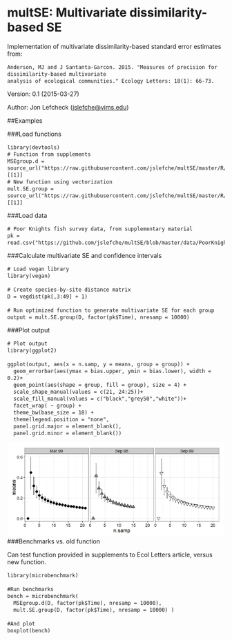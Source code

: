 # multSE: Multivariate dissimilarity-based SE

  Implementation of multivariate dissimilarity-based standard error estimates from:

    Anderson, MJ and J Santanta-Garcon. 2015. "Measures of precision for dissimilarity-based multivariate
    analysis of ecological communities." Ecology Letters: 18(1): 66-73.
    
Version: 0.1 (2015-03-27)

Author: Jon Lefcheck (jslefche@vims.edu)

##Examples

###Load functions
```
library(devtools)
# Function from supplements
MSEgroup.d = source_url("https://raw.githubusercontent.com/jslefche/multSE/master/R/MSEgroup_d.R")[[1]]
# New function using vectorization
mult.SE.group = source_url("https://raw.githubusercontent.com/jslefche/multSE/master/R/mult_SE_group.R")[[1]]
```
###Load data
```
# Poor Knights fish survey data, from supplementary material
pk = read.csv("https://github.com/jslefche/multSE/blob/master/data/PoorKnights.csv")
```
###Calculate multivariate SE and confidence intervals
```
# Load vegan library
library(vegan)

# Create species-by-site distance matrix
D = vegdist(pk[,3:49] + 1)

# Run optimized function to generate multivariate SE for each group
output = mult.SE.group(D, factor(pk$Time), nresamp = 10000)
```
###Plot output
```
# Plot output
library(ggplot2)

ggplot(output, aes(x = n.samp, y = means, group = group)) +
  geom_errorbar(aes(ymax = bias.upper, ymin = bias.lower), width = 0.2)+
  geom_point(aes(shape = group, fill = group), size = 4) + 
  scale_shape_manual(values = c(21, 24:25))+
  scale_fill_manual(values = c("black","grey50","white"))+
  facet_wrap( ~ group) +
  theme_bw(base_size = 18) +
  theme(legend.position = "none", 
  panel.grid.major = element_blank(), 
  panel.grid.minor = element_blank())
```
![plot](https://github.com/jslefche/jslefche.github.io/blob/master/img/multSE_plot.jpeg?raw=true)
###Benchmarks vs. old function

Can test function provided in supplements to Ecol Letters article, versus new function.

```
library(microbenchmark)

#Run benchmarks
bench = microbenchmark(
  MSEgroup.d(D, factor(pk$Time), nresamp = 10000),
  mult.SE.group(D, factor(pk$Time), nresamp = 10000) )

#And plot
boxplot(bench)
```
